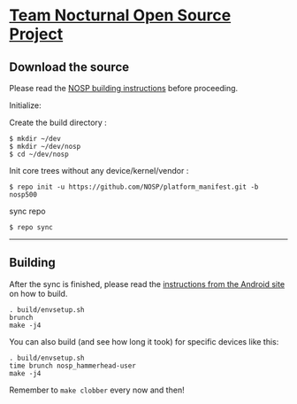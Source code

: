 [Team Nocturnal Open Source Project](http://team-nocturnal.com)
====================================


Download the source
--------------

Please read the [NOSP building instructions](http://forums.team-nocturnal.com/index.php/forum/62-) before proceeding.

Initialize:

Create the build directory :

    $ mkdir ~/dev
    $ mkdir ~/dev/nosp
    $ cd ~/dev/nosp
Init core trees without any device/kernel/vendor :

    $ repo init -u https://github.com/NOSP/platform_manifest.git -b nosp500

sync repo

    $ repo sync

***

Building
--------

After the sync is finished, please read the [instructions from the Android site](http://s.android.com/source/building.html) on how to build.

    . build/envsetup.sh
    brunch
    make -j4


You can also build (and see how long it took) for specific devices like this:

    . build/envsetup.sh
    time brunch nosp_hammerhead-user
    make -j4

Remember to `make clobber` every now and then!

